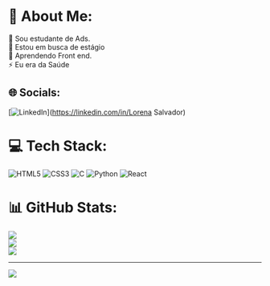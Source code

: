 # 💫 About Me:
🔭 Sou estudante de Ads.<br>👯 Estou em busca de estágio<br>🌱 Aprendendo Front end.<br>⚡ Eu era da Saúde


## 🌐 Socials:
[![LinkedIn](https://img.shields.io/badge/LinkedIn-%230077B5.svg?logo=linkedin&logoColor=white)](https://linkedin.com/in/Lorena Salvador) 

# 💻 Tech Stack:
![HTML5](https://img.shields.io/badge/html5-%23E34F26.svg?style=plastic&logo=html5&logoColor=white) ![CSS3](https://img.shields.io/badge/css3-%231572B6.svg?style=plastic&logo=css3&logoColor=white) ![C](https://img.shields.io/badge/c-%2300599C.svg?style=plastic&logo=c&logoColor=white) ![Python](https://img.shields.io/badge/python-3670A0?style=plastic&logo=python&logoColor=ffdd54) ![React](https://img.shields.io/badge/react-%2320232a.svg?style=plastic&logo=react&logoColor=%2361DAFB)
# 📊 GitHub Stats:
![](https://github-readme-stats.vercel.app/api?username=DevLorenaQuintella&theme=slateorange&hide_border=false&include_all_commits=false&count_private=false)<br/>
![](https://github-readme-streak-stats.herokuapp.com/?user=DevLorenaQuintella&theme=slateorange&hide_border=false)<br/>
![](https://github-readme-stats.vercel.app/api/top-langs/?username=DevLorenaQuintella&theme=slateorange&hide_border=false&include_all_commits=false&count_private=false&layout=compact)

---
[![](https://visitcount.itsvg.in/api?id=DevLorenaQuintella&icon=0&color=0)](https://visitcount.itsvg.in)

<!-- Proudly created with GPRM ( https://gprm.itsvg.in ) -->
